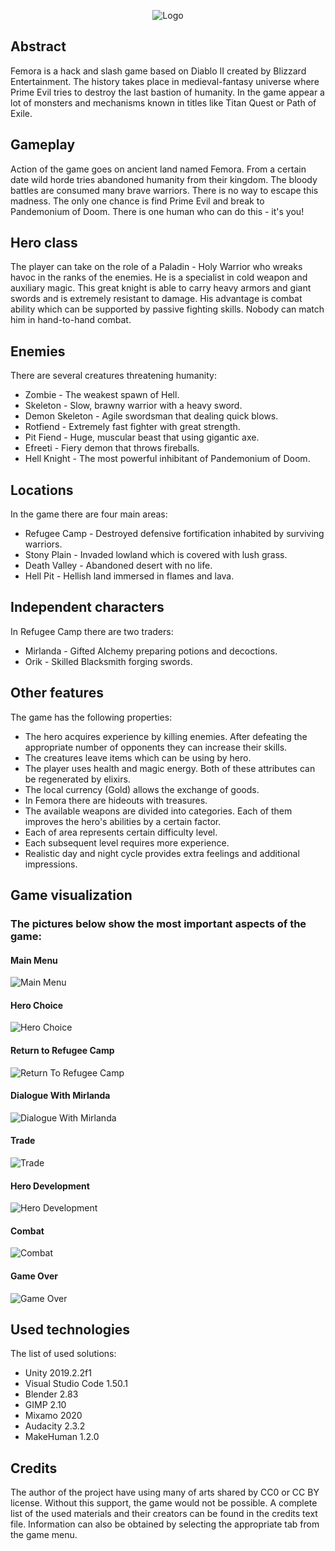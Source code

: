 <p align="center">
  <img src="Media/Logo/Logo.png" alt="Logo" />
</p>

## Abstract

Femora is a hack and slash game based on Diablo II created by Blizzard Entertainment. The history takes place in medieval-fantasy universe where Prime Evil tries to destroy the last bastion of humanity. In the game appear a lot of monsters and mechanisms known in titles like Titan Quest or Path of Exile.

## Gameplay

Action of the game goes on ancient land named Femora. From a certain date wild horde tries abandoned humanity from their kingdom. The bloody battles are consumed many brave warriors. There is no way to escape this madness. The only one chance is find Prime Evil and break to Pandemonium of Doom. There is one human who can do this - it's you!

## Hero class

The player can take on the role of a Paladin - Holy Warrior who wreaks havoc in the ranks of the enemies. He is a specialist in cold weapon and auxiliary magic. This great knight is able to carry heavy armors and giant swords and is extremely resistant to damage. His advantage is combat ability which can be supported by passive fighting skills. Nobody can match him in hand-to-hand combat.

## Enemies

There are several creatures threatening humanity:
* Zombie - The weakest spawn of Hell.
* Skeleton - Slow, brawny warrior with a heavy sword.
* Demon Skeleton - Agile swordsman that dealing quick blows.
* Rotfiend - Extremely fast fighter with great strength.
* Pit Fiend - Huge, muscular beast that using gigantic axe.
* Efreeti - Fiery demon that throws fireballs.
* Hell Knight - The most powerful inhibitant of Pandemonium of Doom.

## Locations

In the game there are four main areas:
* Refugee Camp - Destroyed defensive fortification inhabited by surviving warriors.
* Stony Plain - Invaded lowland which is covered with lush grass.
* Death Valley - Abandoned desert with no life.
* Hell Pit - Hellish land immersed in flames and lava.

## Independent characters

In Refugee Camp there are two traders:
* Mirlanda - Gifted Alchemy preparing potions and decoctions.
* Orik - Skilled Blacksmith forging swords.

## Other features

The game has the following properties:
* The hero acquires experience by killing enemies. After defeating the appropriate number of opponents they can increase their skills.
* The creatures leave items which can be using by hero.
* The player uses health and magic energy. Both of these attributes can be regenerated by elixirs.
* The local currency (Gold) allows the exchange of goods.
* In Femora there are hideouts with treasures.
* The available weapons are divided into categories. Each of them improves the hero's abilities by a certain factor.
* Each of area represents certain difficulty level.
* Each subsequent level requires more experience.
* Realistic day and night cycle provides extra feelings and additional impressions.

## Game visualization

### The pictures below show the most important aspects of the game:

#### Main Menu
![Main Menu](./Media/Pictures/MainMenu.png)
#### Hero Choice
![Hero Choice](./Media/Pictures/HeroChoice.png)
#### Return to Refugee Camp
![Return To Refugee Camp](./Media/Pictures/ReturnToRefugeeCamp.png)
#### Dialogue With Mirlanda
![Dialogue With Mirlanda](./Media/Pictures/DialogueWithMirlanda.png)
#### Trade
![Trade](./Media/Pictures/Trade.png)
#### Hero Development
![Hero Development](./Media/Pictures/HeroDevelopment.png)
#### Combat
![Combat](./Media/Pictures/Combat.png)
#### Game Over
![Game Over](./Media/Pictures/GameOver.png)

## Used technologies

The list of used solutions:
* Unity 2019.2.2f1
* Visual Studio Code 1.50.1
* Blender 2.83
* GIMP 2.10
* Mixamo 2020
* Audacity 2.3.2
* MakeHuman 1.2.0

## Credits

The author of the project have using many of arts shared by CC0 or CC BY license. Without this support, the game would not be possible. A complete list of the used materials and their creators can be found in the credits text file. Information can also be obtained by selecting the appropriate tab from the game menu.
